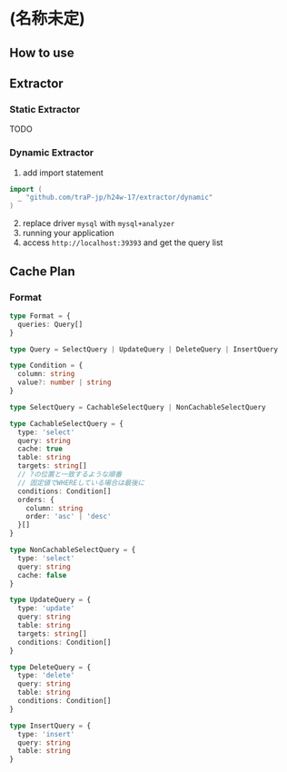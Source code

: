 # (名称未定)

## How to use

## Extractor

### Static Extractor

TODO

### Dynamic Extractor

1. add import statement

```go
import (
  _ "github.com/traP-jp/h24w-17/extractor/dynamic"
)
```

2. replace driver `mysql` with `mysql+analyzer`
3. running your application
4. access `http://localhost:39393` and get the query list

## Cache Plan

### Format

```ts
type Format = {
  queries: Query[]
}

type Query = SelectQuery | UpdateQuery | DeleteQuery | InsertQuery

type Condition = {
  column: string
  value?: number | string
}

type SelectQuery = CachableSelectQuery | NonCachableSelectQuery

type CachableSelectQuery = {
  type: 'select'
  query: string
  cache: true
  table: string
  targets: string[]
  // ?の位置と一致するような順番
  // 固定値でWHEREしている場合は最後に
  conditions: Condition[]
  orders: {
    column: string
    order: 'asc' | 'desc'
  }[]
}

type NonCachableSelectQuery = {
  type: 'select'
  query: string
  cache: false
}

type UpdateQuery = {
  type: 'update'
  query: string
  table: string
  targets: string[]
  conditions: Condition[]
}

type DeleteQuery = {
  type: 'delete'
  query: string
  table: string
  conditions: Condition[]
}

type InsertQuery = {
  type: 'insert'
  query: string
  table: string
}
```
